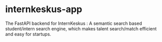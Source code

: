 # internkeskus-app
The FastAPI backend for InternKeskus : A semantic search based student/intern search engine, which makes talent search/match efficient and easy for startups.
